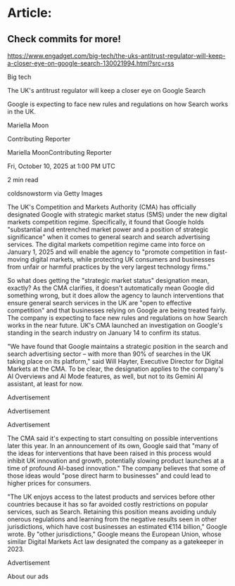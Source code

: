 # Article:

## Check commits for more!
https://www.engadget.com/big-tech/the-uks-antitrust-regulator-will-keep-a-closer-eye-on-google-search-130021994.html?src=rss

Big tech

The UK's antitrust regulator will keep a closer eye on Google Search

Google is expecting to face new rules and regulations on how Search works in the UK.

Mariella Moon

Contributing Reporter

Mariella MoonContributing Reporter

Fri, October 10, 2025 at 1:00 PM UTC

2 min read

coldsnowstorm via Getty Images

The UK's Competition and Markets Authority (CMA) has officially designated Google with strategic market status (SMS) under the new digital markets competition regime. Specifically, it found that Google holds "substantial and entrenched market power and a position of strategic significance" when it comes to general search and search advertising services. The digital markets competition regime came into force on January 1, 2025 and will enable the agency to "promote competition in fast-moving digital markets, while protecting UK consumers and businesses from unfair or harmful practices by the very largest technology firms."

So what does getting the "strategic market status" designation mean, exactly? As the CMA clarifies, it doesn't automatically mean Google did something wrong, but it does allow the agency to launch interventions that ensure general search services in the UK are "open to effective competition" and that businesses relying on Google are being treated fairly. The company is expecting to face new rules and regulations on how Search works in the near future. UK's CMA launched an investigation on Google's standing in the search industry on January 14 to confirm its status.

"We have found that Google maintains a strategic position in the search and search advertising sector – with more than 90% of searches in the UK taking place on its platform," said Will Hayter, Executive Director for Digital Markets at the CMA. To be clear, the designation applies to the company's AI Overviews and AI Mode features, as well, but not to its Gemini AI assistant, at least for now.

Advertisement

Advertisement

Advertisement

The CMA said it's expecting to start consulting on possible interventions later this year. In an announcement of its own, Google said that "many of the ideas for interventions that have been raised in this process would inhibit UK innovation and growth, potentially slowing product launches at a time of profound AI-based innovation." The company believes that some of those ideas would "pose direct harm to businesses" and could lead to higher prices for consumers.

"The UK enjoys access to the latest products and services before other countries because it has so far avoided costly restrictions on popular services, such as Search. Retaining this position means avoiding unduly onerous regulations and learning from the negative results seen in other jurisdictions, which have cost businesses an estimated €114 billion," Google wrote. By "other jurisdictions," Google means the European Union, whose similar Digital Markets Act law designated the company as a gatekeeper in 2023.

Advertisement

About our ads